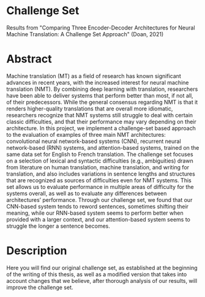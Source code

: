 # Challenge Set
Results from "Comparing Three Encoder-Decoder Architectures for Neural Machine Translation: A Challenge Set Approach" (Doan, 2021)

# Abstract
Machine translation (MT) as a field of research has known significant advances in recent years, with the increased interest for neural machine translation (NMT). By combining deep learning with translation, researchers have been able to deliver systems that perform better than most, if not all, of their predecessors. While the general consensus regarding NMT is that it renders higher-quality translations that are overall more idiomatic, researchers recognize that NMT systems still struggle to deal with certain classic difficulties, and that their performance may vary depending on their architecture. In this project, we implement a challenge-set based approach to the evaluation of examples of three main NMT architectures: convolutional neural network-based systems (CNN), recurrent neural network-based (RNN) systems, and attention-based systems, trained on the same data set for English to French translation. The challenge set focuses on a selection of lexical and syntactic difficulties (e.g., ambiguities) drawn from literature on human translation, machine translation, and writing for translation, and also includes variations in sentence lengths and structures that are recognized as sources of difficulties even for NMT systems. This set allows us to evaluate performance in multiple areas of difficulty for the systems overall, as well as to evaluate any differences between architectures’ performance. Through our challenge set, we found that our CNN-based system tends to reword sentences, sometimes shifting their meaning, while our RNN-based system seems to perform better when provided with a larger context, and our attention-based system seems to struggle the longer a sentence becomes.

# Description
Here you will find our original challenge set, as established at the beginning of the writing of this thesis, as well as a modified version that takes into account changes that we believe, after thorough analysis of our results, will improve the challenge set.
